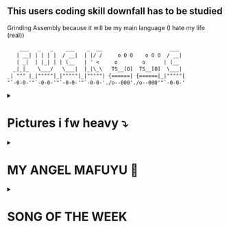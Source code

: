 ## This users coding skill downfall has to be studied
Grinding Assembly because it will be my main language (I hate my life (real))

```text
    ___   _   _    ___    _  __                      ___   
   | __| | | | |  / __|  | |/ /     o O O    o O O  / __|  
   | _|  | |_| | | (__   | ' <     o        o      | (__   
  _|_|_   \___/   \___|  |_|\_\   TS__[O]  TS__[O]  \___|  
_| """ |_|"""""|_|"""""|_|"""""| {======| {======|_|"""""| 
"`-0-0-'"`-0-0-'"`-0-0-'"`-0-0-'./o--000'./o--000'"`-0-0-' 
```


<details>
    <summary><h1>Pictures i fw heavy ⤵</h1></summary>
<div align="center">

  <img src="./pics_i_fw_heavy/stromversorgung.jpg" width="50%" />

  <img src="./pics_i_fw_heavy/angel.png" width="75%" />

  <img src="./pics_i_fw_heavy/That'sWhy.jpg" width="50%" />

  <img src="./pics_i_fw_heavy/tcp_udp.png" width="50%" />

  <img src="./pics_i_fw_heavy/real.jpg" width="50%" />

  <img src="./pics_i_fw_heavy/glory.jpg" width="50%" />

  <img src="./pics_i_fw_heavy/normal.png" width="50%" />

  <img src="./pics_i_fw_heavy/hellnaw.jpg" width="50%" />

  <img src="./pics_i_fw_heavy/postecoglou.jpg" width="50%" />

  <img src="./pics_i_fw_heavy/dunk.jpg" width="50%" />

  <img src="./pics_i_fw_heavy/british.png" width="50%" />

  <img src="./pics_i_fw_heavy/jammed.jpg" width="50%" />

  <img src="./pics_i_fw_heavy/ich_lerne.png" width="50%" />

  <img src="./pics_i_fw_heavy/singing_robots.png" width="50%" />

  <img src="./pics_i_fw_heavy/goat.jpg" width="50%" />

  <img src="./pics_i_fw_heavy/checkout.jpg" width="50%" />
</div>
</details>

<details>
    <summary><h1>MY ANGEL MAFUYU 💜</h1></summary>
<div align="center">

If Mafuyu has a million fans, I am one of them

If Mafuyu has 10 fans, I am one of them

If Mafuyu has 1 fan, that one is me

If Mafuyu has no fans, I am no longer alive

If the world is against Mafuyu, I am against the entire world

Till my last breath I'll support Mafuyu!



<img src="./my_angel_mafuyu/same_time.png" width="50%">

<img src="./my_angel_mafuyu/hire.png" width="75%">

<img src="./my_angel_mafuyu/A_Moment_Full_Of_Warmth_T.png" width="75%">
    
<img src="./my_angel_mafuyu/Happy_Birthday!!_2023_(Mafuyu).png" width="75%">

<img src="./my_angel_mafuyu/IMG_4062.png" width="50%">

<img src="./my_angel_mafuyu/Break_Into_a_Smile.png" width="75%">

<img src="./my_angel_mafuyu/shake.jpg" width="55%">

<img src="./my_angel_mafuyu/pathetic.jpg" width="75%">

<img src="./my_angel_mafuyu/Bubbles_Of_Solace.png" width="75%">

<img src="./my_angel_mafuyu/Distant_Warmth.png" width="75%">

<img src="./my_angel_mafuyu/ballin.jpg" width="75%">

<img src="./my_angel_mafuyu/Captive_Masquerade_T.png" width="75%">

<img src="./my_angel_mafuyu/Unexpected_Pair_of_Tickets_T.png" width="75%">

<img src="./my_angel_mafuyu/Elpis_At_The_Depths_Of_Despair_T.png" width="75%">

<img src="./my_angel_mafuyu/Happy_Birthday!!_2024_(Mafuyu).png" width="75%">

<img src="./my_angel_mafuyu/The_Taste_Of_Authentic_Ikayaki_T.png" width="75%">

<img src="./my_angel_mafuyu/V.jpg" width="75%">

<img src="./my_angel_mafuyu/Walls_Closing_In.png" width="75%">

<img src="./my_angel_mafuyu/Mafuyu.jpg" width="50%">

<img src="./my_angel_mafuyu/Happy_Birthday!!_2025_(Mafuyu).png" width="75%">

<img src="./my_angel_mafuyu/misinfo.jpg" width="50%">

<img src="./my_angel_mafuyu/reaction.jpg" width="50%">

<img src="./my_angel_mafuyu/holyshit.jpg" width="50%">
</div>
</details>

<details>
    <summary><h1>SONG OF THE WEEK</h1></summary>
<div align="center">

## This is where I show songs, that were the main theme of the week.

<details>
    <summary><h3>KW 20 (12.05.2025 - 18.05.2025)</h3></summary>
<div align="center">
    
### Adventure Of A Lifetime - Coldplay (2015)

https://github.com/user-attachments/assets/835a7dbf-284b-4d02-925e-b462fd26a879

</div>
</details>






</div>
</details>

<!--
**Walnusskeim/Walnusskeim** is a ✨ _special_ ✨ repository because its `README.md` (this file) appears on your GitHub profile.

Here are some ideas to get you started:

- 🔭 I’m currently working on ...
- 🌱 I’m currently learning ...
- 👯 I’m looking to collaborate on ...
- 🤔 I’m looking for help with ...
- 💬 Ask me about ...
- 📫 How to reach me: ...
- 😄 Pronouns: ...
- ⚡ Fun fact: ...
-->
